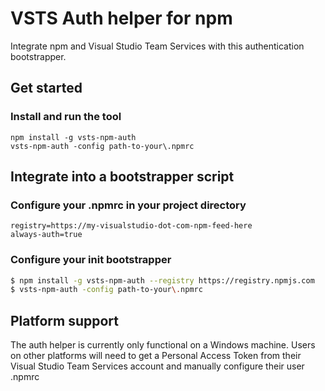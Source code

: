 # VSTS Auth helper for npm

Integrate npm and Visual Studio Team Services with this authentication bootstrapper.

## Get started

### Install and run the tool
```
npm install -g vsts-npm-auth
vsts-npm-auth -config path-to-your\.npmrc
```

## Integrate into a bootstrapper script

### Configure your .npmrc in your project directory
```
registry=https://my-visualstudio-dot-com-npm-feed-here
always-auth=true
```

### Configure your init bootstrapper
```bash
$ npm install -g vsts-npm-auth --registry https://registry.npmjs.com
$ vsts-npm-auth -config path-to-your\.npmrc
```

## Platform support
The auth helper is currently only functional on a Windows machine. Users on other platforms
will need to get a Personal Access Token from their Visual Studio Team Services account and
manually configure their user .npmrc